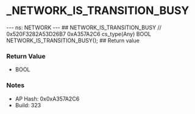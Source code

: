# _NETWORK_IS_TRANSITION_BUSY

--- ns: NETWORK --- ## NETWORK_IS_TRANSITION_BUSY  // 0x520F3282A53D26B7 0xA357A2C6 cs_type(Any) BOOL NETWORK_IS_TRANSITION_BUSY();  ## Return value

### Return Value
* BOOL

### Notes
* AP Hash: 0x0xA357A2C6
* Build: 323

